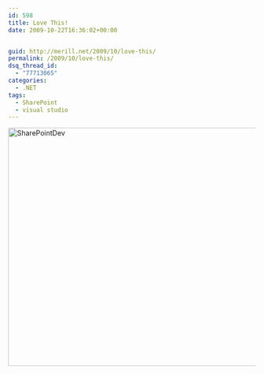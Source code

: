 ```yaml
---
id: 598
title: Love This!
date: 2009-10-22T16:36:02+00:00


guid: http://merill.net/2009/10/love-this/
permalink: /2009/10/love-this/
dsq_thread_id:
  - "77713065"
categories:
  - .NET
tags:
  - SharePoint
  - visual studio
---
```

<p><a href="https://merill.net/wp-content/uploads/2009/10/SharePointDev.png"><img style="border-bottom: 0px; border-left: 0px; display: inline; border-top: 0px; border-right: 0px" title="SharePointDev" border="0" alt="SharePointDev" src="https://merill.net/wp-content/uploads/2009/10/SharePointDev_thumb.png" width="630" height="484" /></a></p>